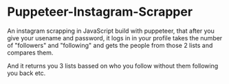# Puppeteer-Instagram-Scrapper


An instagram scrapping in JavaScript build with puppeteer, that after you give your usename and password, it logs in in your profile takes the number of "followers" and "following" and gets the people from those 2 lists and compares them.

 And it returns you 3 lists bassed on who you follow without them following you back etc.
